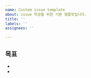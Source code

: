 ```yaml
---
name: Custom issue template
about: issue 작성을 위한 기본 템플릿입니다.
title: ''
labels: ''
assignees: ''

---
```


## 목표
* 
*
